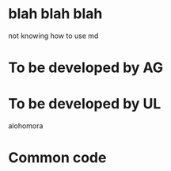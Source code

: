 # blah blah blah
not knowing how to use md
# To be developed by AG

# To be developed by UL
alohomora
# Common code
